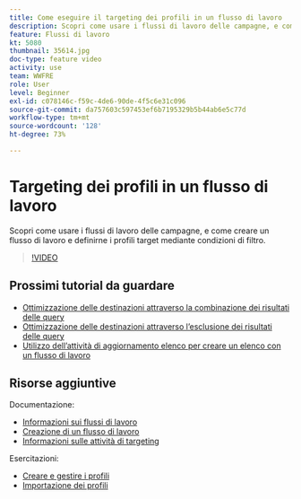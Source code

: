 ```yaml
---
title: Come eseguire il targeting dei profili in un flusso di lavoro
description: Scopri come usare i flussi di lavoro delle campagne, e come creare un flusso di lavoro e definirne i profili target mediante condizioni di filtro.
feature: Flussi di lavoro
kt: 5080
thumbnail: 35614.jpg
doc-type: feature video
activity: use
team: WWFRE
role: User
level: Beginner
exl-id: c078146c-f59c-4de6-90de-4f5c6e31c096
source-git-commit: da757603c597453ef6b7195329b5b44ab6e5c77d
workflow-type: tm+mt
source-wordcount: '128'
ht-degree: 73%

---
```


# Targeting dei profili in un flusso di lavoro

Scopri come usare i flussi di lavoro delle campagne, e come creare un flusso di lavoro e definirne i profili target mediante condizioni di filtro.

>[!VIDEO](https://video.tv.adobe.com/v/35614?quality=12)

## Prossimi tutorial da guardare

* [Ottimizzazione delle destinazioni attraverso la combinazione dei risultati delle query](/help/automating-with-workflows/refining-targets-by-combining-query-results.md)
* [Ottimizzazione delle destinazioni attraverso l’esclusione dei risultati delle query](/help/automating-with-workflows/refining-targets-by-excluding-query-results.md)
* [Utilizzo dell’attività di aggiornamento elenco per creare un elenco con un flusso di lavoro](/help/automating-with-workflows/using-the-update-list-activity.md)

## Risorse aggiuntive

Documentazione:

* [Informazioni sui flussi di lavoro](https://experienceleague.adobe.com/docs/campaign-classic/using/automating-with-workflows/introduction/about-workflows.html?lang=en)
* [Creazione di un flusso di lavoro](https://experienceleague.adobe.com/docs/campaign-classic-learn/tutorials/getting-started/creating-a-workflow.html)
* [Informazioni sulle attività di targeting](https://experienceleague.adobe.com/docs/campaign-classic/using/automating-with-workflows/targeting-activities/about-targeting-activities.html)

Esercitazioni:

* [Creare e gestire i profili](/help/profile-management/create-and-manage-profiles.md)
* [Importazione dei profili](/help/data-management/importing-profiles.md)
